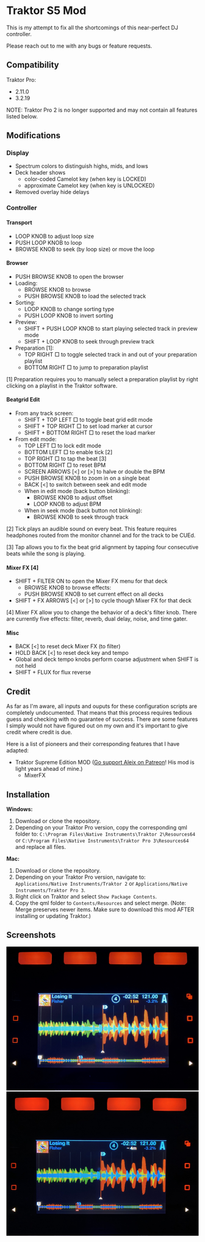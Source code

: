 # Traktor S5 Mod

This is my attempt to fix all the shortcomings of this near-perfect DJ controller.

Please reach out to me with any bugs or feature requests.

## Compatibility

Traktor Pro:
- 2.11.0
- 3.2.19

NOTE: Traktor Pro 2 is no longer supported and may not contain all features listed below.

## Modifications

### Display

- Spectrum colors to distinguish highs, mids, and lows
- Deck header shows
  - color-coded Camelot key (when key is LOCKED)
  - approximate Camelot key (when key is UNLOCKED)
- Removed overlay hide delays

### Controller

#### Transport

- LOOP KNOB to adjust loop size
- PUSH LOOP KNOB to loop
- BROWSE KNOB to seek (by loop size) or move the loop

#### Browser

- PUSH BROWSE KNOB to open the browser
- Loading:
  - BROWSE KNOB to browse
  - PUSH BROWSE KNOB to load the selected track
- Sorting:
  - LOOP KNOB to change sorting type
  - PUSH LOOP KNOB to invert sorting
- Preview:
  - SHIFT + PUSH LOOP KNOB to start playing selected track in preview mode
  - SHIFT + LOOP KNOB to seek through preview track
- Preparation [1]:
  - TOP RIGHT □ to toggle selected track in and out of your preparation playlist
  - BOTTOM RIGHT □ to jump to preparation playlist

[1] Preparation requires you to manually select a preparation playlist by right clicking on a playlist in the Traktor software.

#### Beatgrid Edit

- From any track screen:
  - SHIFT + TOP LEFT □ to toggle beat grid edit mode
  - SHIFT + TOP RIGHT □ to set load marker at cursor
  - SHIFT + BOTTOM RIGHT □ to reset the load marker
- From edit mode:
  - TOP LEFT □ to lock edit mode
  - BOTTOM LEFT □ to enable tick [2]
  - TOP RIGHT □ to tap the beat [3]
  - BOTTOM RIGHT □ to reset BPM
  - SCREEN ARROWS [<] or [>] to halve or double the BPM
  - PUSH BROWSE KNOB to zoom in on a single beat
  - BACK [<] to switch between seek and edit mode
  - When in edit mode (back button blinking):
    - BROWSE KNOB to adjust offset
    - LOOP KNOB to adjust BPM
  - When in seek mode (back button not blinking):
    - BROWSE KNOB to seek through track

[2] Tick plays an audible sound on every beat. This feature requires headphones routed from the monitor channel and for the track to be CUEd.

[3] Tap allows you to fix the beat grid alignment by tapping four consecutive beats while the song is playing.

#### Mixer FX [4]

- SHIFT + FILTER ON to open the Mixer FX menu for that deck
  - BROWSE KNOB to browse effects:
  - PUSH BROWSE KNOB to set current effect on all decks
- SHIFT + FX ARROWS [<] or [>] to cycle though Mixer FX for that deck

[4] Mixer FX allow you to change the behavior of a deck's filter knob. There are currently five effects: filter, reverb, dual delay, noise, and time gater.

#### Misc

- BACK [<] to reset deck Mixer FX (to filter)
- HOLD BACK [<] to reset deck key and tempo
- Global and deck tempo knobs perform coarse adjustment when SHIFT is not held
- SHIFT + FLUX for flux reverse

## Credit

As far as I'm aware, all inputs and ouputs for these configuration scripts are completely undocumented. That means that this process requires tedious guess and checking with no guarantee of success. There are some features I simply would not have figured out on my own and it's important to give credit where credit is due.

Here is a list of pioneers and their corresponding features that I have adapted:

- Traktor Supreme Edition MOD ([Go support Aleix on Patreon](https://www.patreon.com/supremeedition)! His mod is light years ahead of mine.)
  - MixerFX

## Installation

**Windows:**

1. Download or clone the repository.
2. Depending on your Traktor Pro version, copy the corresponding qml folder to:
   `C:\Program Files\Native Instruments\Traktor 2\Resources64`
   or
   `C:\Program Files\Native Instruments\Traktor Pro 3\Resources64`
   and replace all files.

**Mac:**

1. Download or clone the repository.
2. Depending on your Traktor Pro version, navigate to:
   `Applications/Native Instruments/Traktor 2`
   or
   `Applications/Native Instruments/Traktor Pro 3`.
3. Right click on Traktor and select `Show Package Contents`.
4. Copy the qml folder to `Contents/Resources` and select merge. (Note: Merge preserves newer items. Make sure to download this mod AFTER installing or updating Traktor.)

## Screenshots

![Colored Camelot key](images/color_key.jpg)
![Approximate Camelot key](images/approx_key.jpg)
